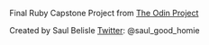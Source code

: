Final Ruby Capstone Project from [The Odin Project](https://www.theodinproject.com/courses/ruby-programming/lessons/ruby-final-project)

Created by Saul Belisle [Twitter](https://twitter.com/saul_good_homie): @saul_good_homie

